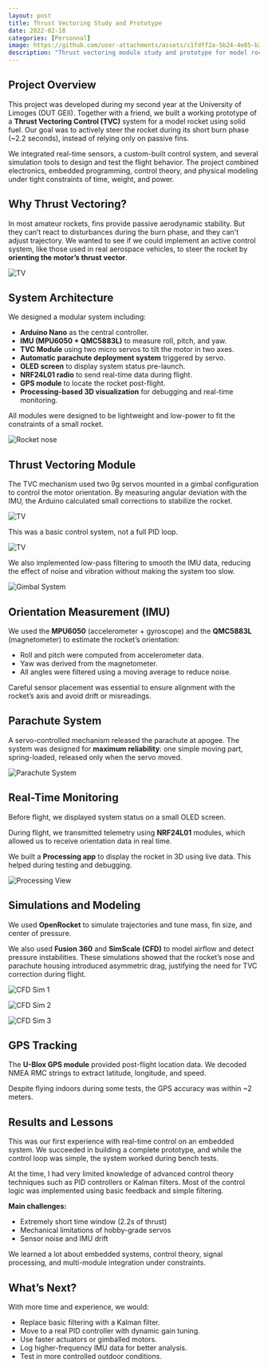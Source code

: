 ```yaml
---
layout: post
title: Thrust Vectoring Study and Prototype  
date: 2022-02-18
categories: [Personnal]
image: https://github.com/user-attachments/assets/c1fdff2a-5b24-4e05-b2a4-176d6f3d0826
description: "Thrust vectoring module study and prototype for model rockets."
---
```


## Project Overview

This project was developed during my second year at the University of Limoges (DUT GEII). Together with a friend, we built a working prototype of a **Thrust Vectoring Control (TVC)** system for a model rocket using solid fuel. Our goal was to actively steer the rocket during its short burn phase (~2.2 seconds), instead of relying only on passive fins.

We integrated real-time sensors, a custom-built control system, and several simulation tools to design and test the flight behavior. The project combined electronics, embedded programming, control theory, and physical modeling under tight constraints of time, weight, and power.


## Why Thrust Vectoring?

In most amateur rockets, fins provide passive aerodynamic stability. But they can’t react to disturbances during the burn phase, and they can't adjust trajectory. We wanted to see if we could implement an active control system, like those used in real aerospace vehicles, to steer the rocket by **orienting the motor’s thrust vector**.

![TV](/assets/posts-images/personnal/workout-app/thrust-vectoring-2.gif)


## System Architecture

We designed a modular system including:

- **Arduino Nano** as the central controller.
- **IMU (MPU6050 + QMC5883L)** to measure roll, pitch, and yaw.
- **TVC Module** using two micro servos to tilt the motor in two axes.
- **Automatic parachute deployment system** triggered by servo.
- **OLED screen** to display system status pre-launch.
- **NRF24L01 radio** to send real-time data during flight.
- **GPS module** to locate the rocket post-flight.
- **Processing-based 3D visualization** for debugging and real-time monitoring.

All modules were designed to be lightweight and low-power to fit the constraints of a small rocket.

![Rocket nose](/assets/posts-images/personnal/tv/nose.png)



## Thrust Vectoring Module

The TVC mechanism used two 9g servos mounted in a gimbal configuration to control the motor orientation. By measuring angular deviation with the IMU, the Arduino calculated small corrections to stabilize the rocket.

![TV](/assets/posts-images/personnal/workout-app/thrust-vectoring-1.gif)


This was a basic control system, not a full PID loop.

![TV](/assets/posts-images/personnal/tv/correction.png)


We also implemented low-pass filtering to smooth the IMU data, reducing the effect of noise and vibration without making the system too slow.

![Gimbal System](/assets/posts-images/personnal/tv/gimball.png)

## Orientation Measurement (IMU)

We used the **MPU6050** (accelerometer + gyroscope) and the **QMC5883L** (magnetometer) to estimate the rocket’s orientation:

- Roll and pitch were computed from accelerometer data.
- Yaw was derived from the magnetometer.
- All angles were filtered using a moving average to reduce noise.

Careful sensor placement was essential to ensure alignment with the rocket’s axis and avoid drift or misreadings.



## Parachute System

A servo-controlled mechanism released the parachute at apogee. The system was designed for **maximum reliability**: one simple moving part, spring-loaded, released only when the servo moved.

![Parachute System](/assets/posts-images/personnal/tv/parachute.png)

## Real-Time Monitoring

Before flight, we displayed system status on a small OLED screen.

During flight, we transmitted telemetry using **NRF24L01** modules, which allowed us to receive orientation data in real time.

We built a **Processing app** to display the rocket in 3D using live data. This helped during testing and debugging.

![Processing View](/assets/posts-images/personnal/tv/processing.png)


## Simulations and Modeling

We used **OpenRocket** to simulate trajectories and tune mass, fin size, and center of pressure.

We also used **Fusion 360** and **SimScale (CFD)** to model airflow and detect pressure instabilities. These simulations showed that the rocket’s nose and parachute housing introduced asymmetric drag, justifying the need for TVC correction during flight.

![CFD Sim 1](/assets/posts-images/personnal/tv/sim1.png)

![CFD Sim 2](/assets/posts-images/personnal/tv/sim2.png)

![CFD Sim 3](/assets/posts-images/personnal/tv/sim3.png)


## GPS Tracking

The **U-Blox GPS module** provided post-flight location data. We decoded NMEA RMC strings to extract latitude, longitude, and speed.

Despite flying indoors during some tests, the GPS accuracy was within ~2 meters.



## Results and Lessons

This was our first experience with real-time control on an embedded system. We succeeded in building a complete prototype, and while the control loop was simple, the system worked during bench tests.

At the time, I had very limited knowledge of advanced control theory techniques such as PID controllers or Kalman filters. Most of the control logic was implemented using basic feedback and simple filtering.

**Main challenges:**

- Extremely short time window (2.2s of thrust)
- Mechanical limitations of hobby-grade servos
- Sensor noise and IMU drift

We learned a lot about embedded systems, control theory, signal processing, and multi-module integration under constraints.



## What’s Next?

With more time and experience, we would:

- Replace basic filtering with a Kalman filter.
- Move to a real PID controller with dynamic gain tuning.
- Use faster actuators or gimballed motors.
- Log higher-frequency IMU data for better analysis.
- Test in more controlled outdoor conditions.